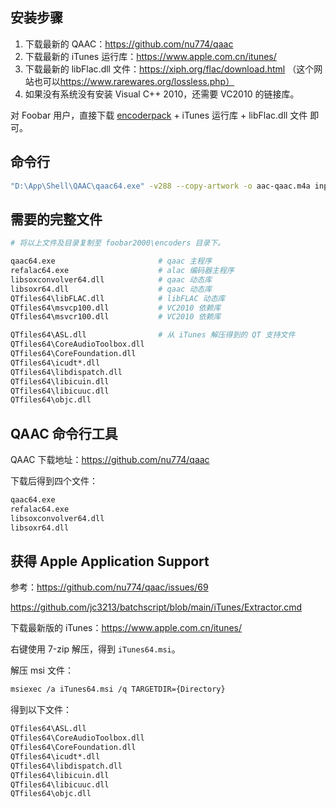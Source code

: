 ## 安装步骤

1. 下载最新的 QAAC：<https://github.com/nu774/qaac>
2. 下载最新的 iTunes 运行库：<https://www.apple.com.cn/itunes/>
3. 下载最新的 libFlac.dll 文件：<https://xiph.org/flac/download.html> （这个网站也可以<https://www.rarewares.org/lossless.php）>
4. 如果没有系统没有安装 Visual C++ 2010，还需要 VC2010 的链接库。

对 Foobar 用户，直接下载 [encoderpack](https://www.foobar2000.org/encoderpack) + iTunes 运行库 + libFlac.dll 文件 即可。

## 命令行

```sh
"D:\App\Shell\QAAC\qaac64.exe" -v288 --copy-artwork -o aac-qaac.m4a input.flac
```

## 需要的完整文件

```sh
# 将以上文件及目录复制至 foobar2000\encoders 目录下。

qaac64.exe                       # qaac 主程序
refalac64.exe                    # alac 编码器主程序
libsoxconvolver64.dll            # qaac 动态库
libsoxr64.dll                    # qaac 动态库
QTfiles64\libFLAC.dll            # libFLAC 动态库
QTfiles64\msvcp100.dll           # VC2010 依赖库
QTfiles64\msvcr100.dll           # VC2010 依赖库

QTfiles64\ASL.dll                # 从 iTunes 解压得到的 QT 支持文件
QTfiles64\CoreAudioToolbox.dll
QTfiles64\CoreFoundation.dll
QTfiles64\icudt*.dll
QTfiles64\libdispatch.dll
QTfiles64\libicuin.dll
QTfiles64\libicuuc.dll
QTfiles64\objc.dll
```

## QAAC 命令行工具

QAAC 下载地址：<https://github.com/nu774/qaac>

下载后得到四个文件：

```sh
qaac64.exe
refalac64.exe
libsoxconvolver64.dll
libsoxr64.dll
```

## 获得 Apple Application Support

参考：<https://github.com/nu774/qaac/issues/69>

<https://github.com/jc3213/batchscript/blob/main/iTunes/Extractor.cmd>

下载最新版的 iTunes：<https://www.apple.com.cn/itunes/>

右键使用 7-zip 解压，得到 `iTunes64.msi`。

解压 msi 文件：

```sh
msiexec /a iTunes64.msi /q TARGETDIR={Directory}
```

得到以下文件：

```sh
QTfiles64\ASL.dll
QTfiles64\CoreAudioToolbox.dll
QTfiles64\CoreFoundation.dll
QTfiles64\icudt*.dll
QTfiles64\libdispatch.dll
QTfiles64\libicuin.dll
QTfiles64\libicuuc.dll
QTfiles64\objc.dll
```
